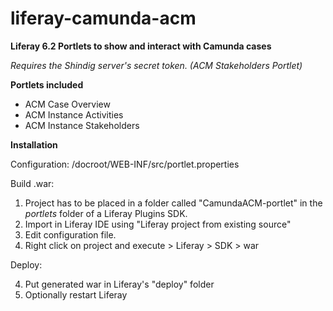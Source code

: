 # liferay-camunda-acm

**Liferay 6.2 Portlets to show and interact with Camunda cases**

*Requires the Shindig server's secret token. (ACM Stakeholders Portlet)*

**Portlets included**

* ACM Case Overview
* ACM Instance Activities
* ACM Instance Stakeholders

**Installation**

Configuration: /docroot/WEB-INF/src/portlet.properties

Build .war:

1. Project has to be placed in a folder called "CamundaACM-portlet" in the *portlets* folder of a Liferay Plugins SDK.
2. Import in Liferay IDE using "Liferay project from existing source"
3. Edit configuration file.
4. Right click on project and execute > Liferay > SDK > war

Deploy:

4. Put generated war in Liferay's "deploy" folder
5. Optionally restart Liferay